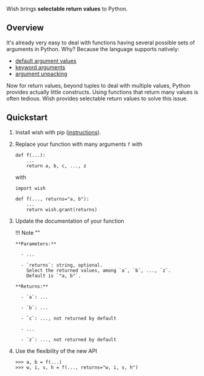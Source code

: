 
Wish brings **selectable return values** to Python.

Overview
--------------------------------------------------------------------------------

It's already very easy to deal with functions
having several possible sets of arguments in Python.
Why? Because the language supports natively:

  - [default argument values](https://docs.python.org/2.7/tutorial/controlflow.html#default-argument-values)
  - [keyword arguments](https://docs.python.org/2.7/tutorial/controlflow.html#keyword-arguments)
  - [argument unpacking](https://docs.python.org/2.7/tutorial/controlflow.html#unpacking-argument-lists)

Now for return values, beyond tuples to deal with multiple values, 
Python provides actually little constructs. 
Using functions that return many values is often tedious.
Wish provides selectable return values to solve this issue.

Quickstart
--------------------------------------------------------------------------------

 1. Install wish with pip ([instructions](installation)).

 2. Replace your function with many arguments `f` with

        def f(...):
            ...
            return a, b, c, ..., z

    with


        import wish

        def f(..., returns="a, b"):
            ...
            return wish.grant(returns)

 3. Update the documentation of your function


    !!! Note ""

        **Parameters:**
        
          - ...

          - `returns`: string, optional.
            Select the returned values, among `a`, `b`, ..., `z`.
            Default is `"a, b"`.

        **Returns:**

          - `a`: ...

          - `b`: ...

          - `c`: ..., not returned by default

          - ...

          - `z`: ..., not returned by default

  4. Use the flexibility of the new API

         >>> a, b = f(...)
         >>> w, i, s, h = f(..., returns="w, i, s, h")


